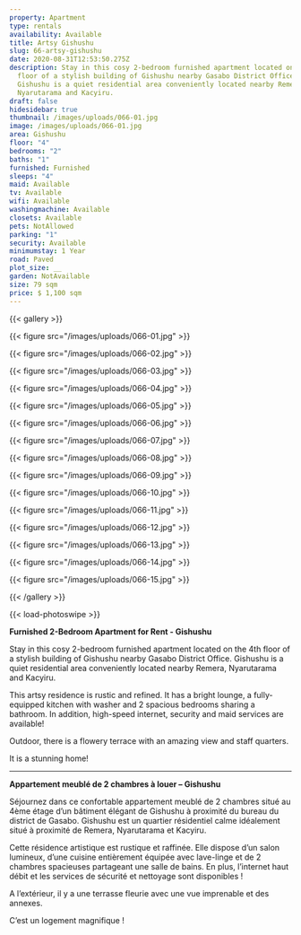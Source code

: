 ```yaml
---
property: Apartment
type: rentals
availability: Available
title: Artsy Gishushu
slug: 66-artsy-gishushu
date: 2020-08-31T12:53:50.275Z
description: Stay in this cosy 2-bedroom furnished apartment located on the 4th
  floor of a stylish building of Gishushu nearby Gasabo District Office.
  Gishushu is a quiet residential area conveniently located nearby Remera,
  Nyarutarama and Kacyiru.
draft: false
hidesidebar: true
thumbnail: /images/uploads/066-01.jpg
image: /images/uploads/066-01.jpg
area: Gishushu
floor: "4"
bedrooms: "2"
baths: "1"
furnished: Furnished
sleeps: "4"
maid: Available
tv: Available
wifi: Available
washingmachine: Available
closets: Available
pets: NotAllowed
parking: "1"
security: Available
minimumstay: 1 Year
road: Paved
plot_size: __
garden: NotAvailable
size: 79 sqm
price: $ 1,100 sqm
---
```

{{< gallery >}}

{{< figure src="/images/uploads/066-01.jpg" >}}

{{< figure src="/images/uploads/066-02.jpg" >}}

{{< figure src="/images/uploads/066-03.jpg" >}}

{{< figure src="/images/uploads/066-04.jpg" >}}

{{< figure src="/images/uploads/066-05.jpg" >}}

{{< figure src="/images/uploads/066-06.jpg" >}}

{{< figure src="/images/uploads/066-07.jpg" >}}

{{< figure src="/images/uploads/066-08.jpg" >}}

{{< figure src="/images/uploads/066-09.jpg" >}}

{{< figure src="/images/uploads/066-10.jpg" >}}

{{< figure src="/images/uploads/066-11.jpg" >}}

{{< figure src="/images/uploads/066-12.jpg" >}}

{{< figure src="/images/uploads/066-13.jpg" >}}

{{< figure src="/images/uploads/066-14.jpg" >}}

{{< figure src="/images/uploads/066-15.jpg" >}}

{{< /gallery >}}

{{< load-photoswipe >}}

**Furnished 2-Bedroom Apartment for Rent - Gishushu**

Stay in this cosy 2-bedroom furnished apartment located on the 4th floor of a stylish building of Gishushu nearby Gasabo District Office. Gishushu is a quiet residential area conveniently located nearby Remera, Nyarutarama and Kacyiru.

This artsy residence is rustic and refined. It has a bright lounge, a fully-equipped kitchen with washer and 2 spacious bedrooms sharing a bathroom. In addition, high-speed internet, security and maid services are available!

Outdoor, there is a flowery terrace with an amazing view and staff quarters.

It is a stunning home!

- - -

**Appartement meublé de 2 chambres à louer – Gishushu**



Séjournez dans ce confortable appartement meublé de 2 chambres situé au 4ème étage d’un bâtiment élégant de Gishushu à proximité du bureau du district de Gasabo. Gishushu est un quartier résidentiel calme idéalement situé à proximité de Remera, Nyarutarama et Kacyiru.

Cette résidence artistique est rustique et raffinée. Elle dispose d’un salon lumineux, d’une cuisine entièrement équipée avec lave-linge et de 2 chambres spacieuses partageant une salle de bains. En plus, l’internet haut débit et les services de sécurité et nettoyage sont disponibles !

A l’extérieur, il y a une terrasse fleurie avec une vue imprenable et des annexes.

C’est un logement magnifique !
